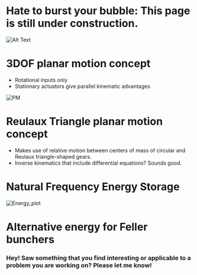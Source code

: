 # Hate to burst your bubble: This page is still under construction.
![Alt Text](https://media.giphy.com/media/1SW3w3VEmsn1C/giphy.gif)

# 3DOF planar motion concept

- Rotational inputs only
- Stationary actuators give parallel kinematic advantages

![PM](https://user-images.githubusercontent.com/58186739/69635225-9c16d880-105c-11ea-9723-00551bb61c77.gif)

# Reulaux Triangle planar motion concept

- Makes use of relative motion between centers of mass of circular and Reulaux triangle-shaped gears. 
- Inverse kinematics that include differential equations? Sounds good. 


# Natural Frequency Energy Storage

![Energy_plot](https://user-images.githubusercontent.com/58186739/69635130-670a8600-105c-11ea-8388-ba9778d2926c.png)


# Alternative energy for Feller bunchers


### Hey! Saw something that you find interesting or applicable to a problem you are working on? Please let me know!
